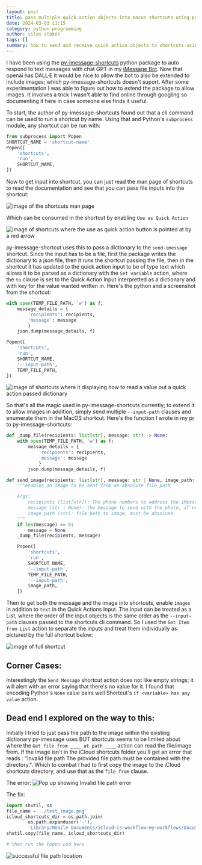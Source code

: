 ```yaml
---
layout: post
title: pass multiple quick action objects into macos shortcuts using python
date: 2024-03-03 11:15
category: python programming
author: silas stokes
tags: []
summary: how to send and receive quick action objects to shortcuts using python
---
```


I have been using the [py-imessage-shortcuts](https://github.com/kevinschaich/py-imessage-shortcuts) python package to auto respond to text messages with chat GPT in my [iMessage Bot](https://github.com/SilasStokes/pymessage_gpt_bot). Now that openai has DALL·E it would be nice to allow the bot to also be extended to include images; which py-imessage-shortcuts doesn't suport. After some experimentation I was able to figure out how to extend the package to allow images. It involves a trick I wasn't able to find online through googling so documenting it here in case someone else finds it useful. 


To start, the author of py-imessage-shortcuts found out that a cli command can be used to run a shortcut by name. Using that and Python's `subprocess` module, any shortcut can be run with:

```python
from subprocess import Popen
SHORTCUT_NAME = 'shortcut-name'
Popen([
    'shortcuts',
    'run',
    SHORTCUT_NAME,
])
```

Now to get input into shortcut, you can just read the man page of shortcuts to read the documentation and see that you can pass file inputs into the shortcut:

![image of the shortcuts man page](/assets/images/2024-03-03-pass-multiple-quick-action-objects/shortcuts-man-page.png)

Which can be consumed in the shortcut by enabling `Use as Quick Action`

![image of shortcuts where the use as quick action button is pointed at by a red arrow](/assets/images/2024-03-03-pass-multiple-quick-action-objects/receiving-input-to-shortcut.png)

py-imessage-shortcut uses this to pass a dictionary to the `send-imessage` shortcut. Since the input has to be a file, first the package writes the dictionary to a json file, then it runs the shortcut passing the file, then in the shortcut it has updated to the quick action input to be of type text which allows it to be parsed as a dictionary with the `Set variable` action, where the `to` clause is set to the Quick Action Input interpretted as a dictionary and with key for the value wanted written in. Here's the python and a screenshot from the shortcut:

```python
with open(TEMP_FILE_PATH, 'w') as f:
    message_details = {
        'recipients': recipients, 
        'message': message
        }
    json.dump(message_details, f)

Popen([
    'shortcuts',
    'run',
    SHORTCUT_NAME,
    '--input-path',
    TEMP_FILE_PATH,
])
```
![image of shortcuts where it displaying how to read a value out a quick action passed dictionary](/assets/images/2024-03-03-pass-multiple-quick-action-objects/deciphering-dictionary-input.png)

So that's all the magic used in py-imessage-shortcuts currently; to extend it to allow images in addition, simply send multiple `--input-path` clauses and enumerate them in the MacOS shortcut.  Here's the function I wrote in my pr to py-imessage-shortcuts:

```python
def _dump_file(recipients: list[str], message: str) -> None:
    with open(TEMP_FILE_PATH, 'w') as f:
        message_details = {
            'recipients': recipients, 
            'message': message
            }
        json.dump(message_details, f)

def send_image(recipients: list[str], message: str | None, image_path: str) -> None:
    """enables an image to be sent from an absolute file path

    Args:
        recipients (list[str]): The phone numbers to address the iMessage to
        message (str | None): the message to send with the photo, if no message should be included, pass None
        image_path (str): file path to image, must be absolute
    """
    if len(message) == 0:
        message = None
    _dump_file(recipients, message)

    Popen([
        'shortcuts',
        'run',
        SHORTCUT_NAME,
        '--input-path',
        TEMP_FILE_PATH,
        '--input-path',
        image_path,
    ])
```

Then to get both the message and the image into shortcuts, enable `images` in addition to `text` in the Quick Actions Input. The input can be treated as a List, where the order of the input objects is the same order as the `--input-path` clauses passed to the shortcuts cli command. So I used the `Get Item from List` action to separate the inputs and treat them individually as pictured by the full shortcut below:

![image of full shortcut](/assets/images/2024-03-03-pass-multiple-quick-action-objects/final-send-image-shortcut.png)

## Corner Cases:
Interestingly the `Send Message` shortcut action does not like empty strings; it will alert with an error saying that there's no value for it. I found that encoding Python's `None` value pairs well Shortcut's `if <variable> has any value` action.

## Dead end I explored on the way to this:
Initially I tried to just pass the path to the image within the existing dictionary py-imessage uses BUT shortcuts seems to be limited about where the `Get file from ____ at path ____` action can read the file/image from. If the image isn't in the iCloud shortcuts folder you'll get an error that reads : "Invalid file path The provided file path must be contained with the directory.". Which to combat I had to first copy the image to the iCloud shortcuts directory, and use that as the `file from` clause.

The error:
![Pop up showing Invalid file path error](/assets/images/2024-03-03-pass-multiple-quick-action-objects/invalid-path.png)

The fix:
```python
import shutil, os
file_name = './test_image.png'
icloud_shortcuts_dir = os.path.join(
        os.path.expanduser('~'),
        'Library/Mobile Documents/iCloud~is~workflow~my~workflows/Documents')
shutil.copy(file_name, icloud_shortcuts_dir)

# then run the Popen cmd here
```
![successful file path location](/assets/images/2024-03-03-pass-multiple-quick-action-objects/successful-path.png)
